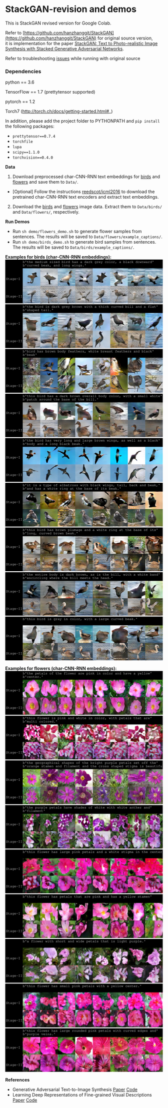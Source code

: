 # StackGAN-revision and demos

This is StackGAN revised version for Google Colab.

Refer to [https://github.com/hanzhanggit/StackGAN](https://github.com/hanzhanggit/StackGAN) for original source version,<br>
it is implementation for the paper [StackGAN: Text to Photo-realistic Image Synthesis with Stacked Generative Adversarial Networks](https://arxiv.org/pdf/1612.03242v1.pdf).

Refer to troubleshooting [issues](https://github.com/rightlit/StackGAN-rev/issues) while running with original source 


### Dependencies
python == 3.6

TensorFlow == 1.7 (prettytensor supported)

pytorch == 1.2

Torch7 (http://torch.ch/docs/getting-started.html#_)

In addition, please add the project folder to PYTHONPATH and `pip install` the following packages:
- `prettytensor==0.7.4`
- `torchfile`
- `lupa`
- `scipy==1.1.0`
- `torchvision==0.4.0`

**Data**

1. Download preprocessed char-CNN-RNN text embeddings for [birds](https://drive.google.com/open?id=0B3y_msrWZaXLT1BZdVdycDY5TEE) and [flowers](https://drive.google.com/open?id=0B3y_msrWZaXLaUc0UXpmcnhaVmM) and save them to `Data/`.
  - [Optional] Follow the instructions [reedscot/icml2016](https://github.com/reedscot/icml2016) to download the pretrained char-CNN-RNN text encoders and extract text embeddings.
2. Download the [birds](http://www.vision.caltech.edu/visipedia/CUB-200-2011.html) and [flowers](http://www.robots.ox.ac.uk/~vgg/data/flowers/102/) image data. Extract them to `Data/birds/` and `Data/flowers/`, respectively.

**Run Demos**
- Run `sh demo/flowers_demo.sh` to generate flower samples from sentences. The results will be saved to `Data/flowers/example_captions/`. 
- Run `sh demo/birds_demo.sh` to generate bird samples from sentences. The results will be saved to `Data/birds/example_captions/`.


**Examples for birds (char-CNN-RNN embeddings):**
![](Data/birds/example_captions/sentence0.jpg)
![](Data/birds/example_captions/sentence1.jpg)
![](Data/birds/example_captions/sentence2.jpg)
![](Data/birds/example_captions/sentence3.jpg)
![](Data/birds/example_captions/sentence4.jpg)
![](Data/birds/example_captions/sentence5.jpg)
![](Data/birds/example_captions/sentence6.jpg)
![](Data/birds/example_captions/sentence7.jpg)
![](Data/birds/example_captions/sentence8.jpg)


**Examples for flowers (char-CNN-RNN embeddings):**
![](Data/flowers/example_captions/sentence0.jpg)
![](Data/flowers/example_captions/sentence1.jpg)
![](Data/flowers/example_captions/sentence2.jpg)
![](Data/flowers/example_captions/sentence3.jpg)
![](Data/flowers/example_captions/sentence4.jpg)
![](Data/flowers/example_captions/sentence5.jpg)
![](Data/flowers/example_captions/sentence6.jpg)
![](Data/flowers/example_captions/sentence7.jpg)
![](Data/flowers/example_captions/sentence8.jpg)


**References**

- Generative Adversarial Text-to-Image Synthesis [Paper](https://arxiv.org/abs/1605.05396) [Code](https://github.com/reedscot/icml2016)
- Learning Deep Representations of Fine-grained Visual Descriptions [Paper](https://arxiv.org/abs/1605.05395) [Code](https://github.com/reedscot/cvpr2016)
